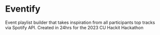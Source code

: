 # Eventify
Event playlist builder that takes inspiration from all participants top tracks via Spotify API. Created in 24hrs for the 2023 CU Hackit Hackathon